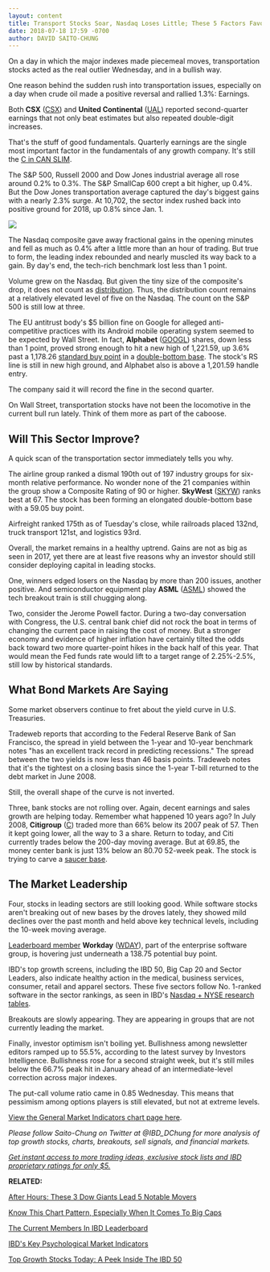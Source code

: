 ```yaml
---
layout: content
title: Transport Stocks Soar, Nasdaq Loses Little; These 5 Factors Favor The Market Bulls
date: 2018-07-18 17:59 -0700
author: DAVID SAITO-CHUNG
---
```






On a day in which the major indexes made piecemeal moves, transportation stocks acted as the real outlier Wednesday, and in a bullish way.




One reason behind the sudden rush into transportation issues, especially on a day when crude oil made a positive reversal and rallied 1.3%: Earnings.


Both **CSX** ([CSX](https://research.investors.com/quote.aspx?symbol=CSX)) and **United Continental** ([UAL](https://research.investors.com/quote.aspx?symbol=UAL)) reported second-quarter earnings that not only beat estimates but also repeated double-digit increases.


That's the stuff of good fundamentals. Quarterly earnings are the single most important factor in the fundamentals of any growth company. It's still the [C in CAN SLIM](https://www.investors.com/ibd-university/can-slim/).


The S&P 500, Russell 2000 and Dow Jones industrial average all rose around 0.2% to 0.3%. The S&P SmallCap 600 crept a bit higher, up 0.4%. But the Dow Jones transportation average captured the day's biggest gains with a nearly 2.3% surge. At 10,702, the sector index rushed back into positive ground for 2018, up 0.8% since Jan. 1.


![](https://www.investors.com/wp-content/uploads/2018/07/MP071818-240x300.jpg)


The Nasdaq composite gave away fractional gains in the opening minutes and fell as much as 0.4% after a little more than an hour of trading. But true to form, the leading index rebounded and nearly muscled its way back to a gain. By day's end, the tech-rich benchmark lost less than 1 point.


Volume grew on the Nasdaq. But given the tiny size of the composite's drop, it does not count as [distribution](http://www.investors.com/ibd-university/market-timing/market-tops/). Thus, the distribution count remains at a relatively elevated level of five on the Nasdaq. The count on the S&P 500 is still low at three.


The EU antitrust body's $5 billion fine on Google for alleged anti-competitive practices with its Android mobile operating system seemed to be expected by Wall Street. In fact, **Alphabet** ([GOOGL](https://research.investors.com/quote.aspx?symbol=GOOGL)) shares, down less than 1 point, proved strong enough to hit a new high of 1,221.59, up 3.6% past a 1,178.26 [standard buy point](https://www.investors.com/how-to-invest/investors-corner/chart-reading-basics-how-a-buy-point-marks-a-time-of-opportunity/) in a [double-bottom base](https://www.investors.com/how-to-invest/investors-corner/what-is-double-bottom-base-biotech-stocks/). The stock's RS line is still in new high ground, and Alphabet also is above a 1,201.59 handle entry.


The company said it will record the fine in the second quarter.


On Wall Street, transportation stocks have not been the locomotive in the current bull run lately. Think of them more as part of the caboose.


Will This Sector Improve?
-------------------------


A quick scan of the transportation sector immediately tells you why.


The airline group ranked a dismal 190th out of 197 industry groups for six-month relative performance. No wonder none of the 21 companies within the group show a Composite Rating of 90 or higher. **SkyWest** ([SKYW](https://research.investors.com/quote.aspx?symbol=SKYW)) ranks best at 67. The stock has been forming an elongated double-bottom base with a 59.05 buy point.


Airfreight ranked 175th as of Tuesday's close, while railroads placed 132nd, truck transport 121st, and logistics 93rd.


Overall, the market remains in a healthy uptrend. Gains are not as big as seen in 2017, yet there are at least five reasons why an investor should still consider deploying capital in leading stocks.


One, winners edged losers on the Nasdaq by more than 200 issues, another positive. And semiconductor equipment play **ASML** ([ASML](https://research.investors.com/quote.aspx?symbol=ASML)) showed the tech breakout train is still chugging along.


Two, consider the Jerome Powell factor. During a two-day conversation with Congress, the U.S. central bank chief did not rock the boat in terms of changing the current pace in raising the cost of money. But a stronger economy and evidence of higher inflation have certainly tilted the odds back toward two more quarter-point hikes in the back half of this year. That would mean the Fed funds rate would lift to a target range of 2.25%-2.5%, still low by historical standards.


What Bond Markets Are Saying
----------------------------


Some market observers continue to fret about the yield curve in U.S. Treasuries.



Tradeweb reports that according to the Federal Reserve Bank of San Francisco, the spread in yield between the 1-year and 10-year benchmark notes "has an excellent track record in predicting recessions." The spread between the two yields is now less than 46 basis points. Tradeweb notes that it's the tightest on a closing basis since the 1-year T-bill returned to the debt market in June 2008.


Still, the overall shape of the curve is not inverted.


Three, bank stocks are not rolling over. Again, decent earnings and sales growth are helping today. Remember what happened 10 years ago? In July 2008, **Citigroup** ([C](https://research.investors.com/quote.aspx?symbol=C)) traded more than 66% below its 2007 peak of 57. Then it kept going lower, all the way to 3 a share. Return to today, and Citi currently trades below the 200-day moving average. But at 69.85, the money center bank is just 13% below an 80.70 52-week peak. The stock is trying to carve a [saucer base](https://www.investors.com/how-to-invest/investors-corner/this-bank-stocks-base-was-valid-but-formed-at-a-geological-pace/).


The Market Leadership
---------------------


Four, stocks in leading sectors are still looking good. While software stocks aren't breaking out of new bases by the droves lately, they showed mild declines over the past month and held above key technical levels, including the 10-week moving average.



[Leaderboard member](https://leaderboard.investors.com/#/leaders/leadersnearabuypoint) **Workday** ([WDAY](https://research.investors.com/quote.aspx?symbol=WDAY)), part of the enterprise software group, is hovering just underneath a 138.75 potential buy point.


IBD's top growth screens, including the IBD 50, Big Cap 20 and Sector Leaders, also indicate healthy action in the medical, business services, consumer, retail and apparel sectors. These five sectors follow No. 1-ranked software in the sector rankings, as seen in IBD's [Nasdaq + NYSE research tables](https://www.investors.com/data-tables/ibd-smart-nyse-nasdaq-tables-jul-17-2018/).


Breakouts are slowly appearing. They are appearing in groups that are not currently leading the market.


Finally, investor optimism isn't boiling yet. Bullishness among newsletter editors ramped up to 55.5%, according to the latest survey by Investors Intelligence. Bullishness rose for a second straight week, but it's still miles below the 66.7% peak hit in January ahead of an intermediate-level correction across major indexes.


The put-call volume ratio came in 0.85 Wednesday. This means that pessimism among options players is still elevated, but not at extreme levels.


[View the General Market Indicators chart page here](https://www.investors.com/wp-content/uploads/2018/07/IBD1807153300GMI.pdf).


*Please follow Saito-Chung on Twitter at @IBD\_DChung for more analysis of top growth stocks, charts, breakouts, sell signals, and financial markets.*


[*Get instant access to more trading ideas, exclusive stock lists and IBD proprietary ratings for only $5.*](https://shop.investors.com/offer/splashresponsive.aspx?id=ibddigital-profit&src=A00433A&intcode=IntContentArticle)


**RELATED:**


[After Hours: These 3 Dow Giants Lead 5 Notable Movers](https://www.investors.com/market-trend/stock-market-today/dow-futures-ibm-cisco-american-express-ebay-alcoa-earnings-move-stocks/)


[Know This Chart Pattern, Especially When It Comes To Big Caps](https://www.investors.com/how-to-invest/investors-corner/this-bank-stocks-base-was-valid-but-formed-at-a-geological-pace/)


[The Current Members In IBD Leaderboard](https://leaderboard.investors.com/#/leaders/leadersnearabuypoint)


[IBD's Key Psychological Market Indicators](https://research.investors.com/psychological-market-indicators/)


[Top Growth Stocks Today: A Peek Inside The IBD 50](https://research.investors.com/stock-lists/ibd-50/)




